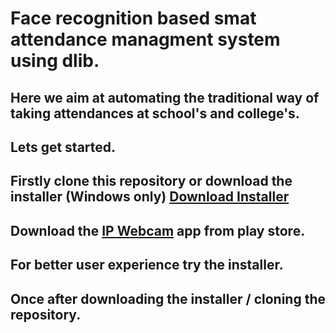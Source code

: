 # Face recognition based smat attendance managment system using dlib.
## Here we aim at automating the traditional way of taking attendances at school's and college's.
## Lets get started.
## Firstly clone this repository or download the installer (Windows only) [Download Installer](https://mega.nz/#!d6QXCYya!R772Af8n--GPA4dV70SDoJeMEzlKdhObtr_iZIgG6xE "Download Installer")
## Download the [IP Webcam](https://play.google.com/store/apps/details?id=com.pas.webcam&hl=en_IN "IP Webcam") app from play store.
## For better user experience try the installer.
## Once after downloading the installer / cloning the repository.
